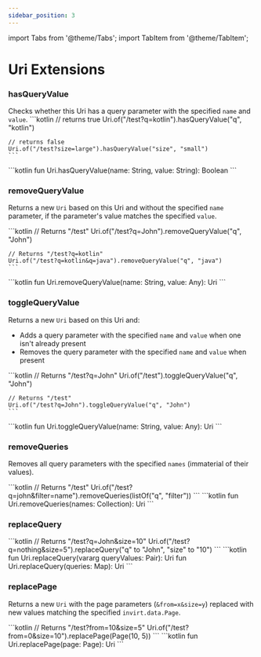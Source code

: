 ```yaml
---
sidebar_position: 3
---
```


import Tabs from '@theme/Tabs';
import TabItem from '@theme/TabItem';

# Uri Extensions

### hasQueryValue
Checks whether this Uri has a query parameter with the specified `name` and `value`.
<Tabs>
  <TabItem value="example" label="Example" default>
    ```kotlin
    // returns true
    Uri.of("/test?q=kotlin").hasQueryValue("q", "kotlin")

    // returns false
    Uri.of("/test?size=large").hasQueryValue("size", "small")
    ```
  </TabItem>
  <TabItem value="declaration" label="Declaration">
    ```kotlin
    fun Uri.hasQueryValue(name: String, value: String): Boolean
    ```
  </TabItem>
</Tabs>


### removeQueryValue
Returns a new `Uri` based on this Uri and without the specified `name` parameter, if the parameter's value matches
the specified `value`.

<Tabs>
  <TabItem value="example" label="Example" default>
    ```kotlin
    // Returns "/test"
    Uri.of("/test?q=John").removeQueryValue("q", "John")

    // Returns "/test?q=kotlin"
    Uri.of("/test?q=kotlin&q=java").removeQueryValue("q", "java")
    ```
  </TabItem>
  <TabItem value="declaration" label="Declaration">
    ```kotlin
    fun Uri.removeQueryValue(name: String, value: Any): Uri
    ```
  </TabItem>
</Tabs>


### toggleQueryValue
Returns a new `Uri` based on this Uri and:
 * Adds a query parameter with the specified `name` and `value` when one isn't already present
 * Removes the query parameter with the specified `name` and `value` when present

<Tabs>
  <TabItem value="example" label="Example" default>
    ```kotlin
    // Returns "/test?q=John"
    Uri.of("/test").toggleQueryValue("q", "John")

    // Returns "/test"
    Uri.of("/test?q=John").toggleQueryValue("q", "John")
    ```
  </TabItem>
  <TabItem value="declaration" label="Declaration">
    ```kotlin
    fun Uri.toggleQueryValue(name: String, value: Any): Uri
    ```
  </TabItem>
</Tabs>

### removeQueries
Removes all query parameters with the specified `names` (immaterial of their values).

<Tabs>
  <TabItem value="example" label="Example" default>
    ```kotlin
    // Returns "/test"
    Uri.of("/test?q=john&filter=name").removeQueries(listOf("q", "filter"))
    ```
  </TabItem>
  <TabItem value="declaration" label="Declaration">
    ```kotlin
    fun Uri.removeQueries(names: Collection<String>): Uri
    ```
  </TabItem>
</Tabs>


### replaceQuery
<Tabs>
  <TabItem value="example" label="Example" default>
    ```kotlin
    // Returns "/test?q=John&size=10"
    Uri.of("/test?q=nothing&size=5").replaceQuery("q" to "John", "size" to "10")
    ```
  </TabItem>
  <TabItem value="declaration" label="Declaration">
    ```kotlin
    fun Uri.replaceQuery(vararg queryValues: Pair<String, Any>): Uri
    fun Uri.replaceQuery(queries: Map<String, Any>): Uri
    ```
  </TabItem>
</Tabs>


### replacePage
Returns a new `Uri` with the page parameters (`&from=x&size=y`) replaced with new values matching
the specified `invirt.data.Page`.

<Tabs>
  <TabItem value="example" label="Example" default>
    ```kotlin
    // Returns "/test?from=10&size=5"
    Uri.of("/test?from=0&size=10").replacePage(Page(10, 5))
    ```
  </TabItem>
  <TabItem value="declaration" label="Declaration">
    ```kotlin
    fun Uri.replacePage(page: Page): Uri
    ```
  </TabItem>
</Tabs>


